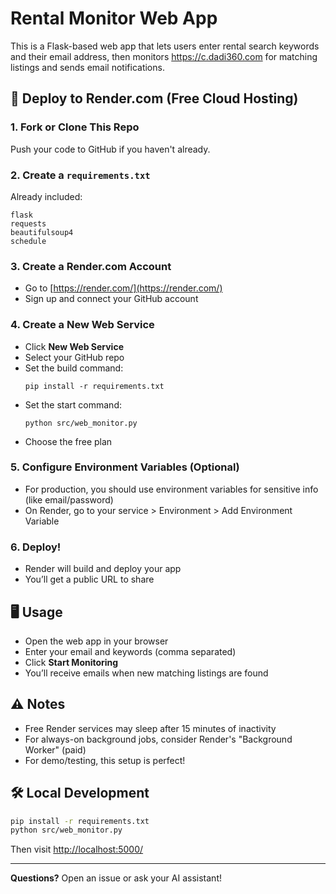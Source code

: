 # Rental Monitor Web App

This is a Flask-based web app that lets users enter rental search keywords and their email address, then monitors https://c.dadi360.com for matching listings and sends email notifications.

## 🚀 Deploy to Render.com (Free Cloud Hosting)

### 1. Fork or Clone This Repo

Push your code to GitHub if you haven't already.

### 2. Create a `requirements.txt`

Already included:
```
flask
requests
beautifulsoup4
schedule
```

### 3. Create a Render.com Account
- Go to [https://render.com/](https://render.com/)
- Sign up and connect your GitHub account

### 4. Create a New Web Service
- Click **New Web Service**
- Select your GitHub repo
- Set the build command:
  ```
  pip install -r requirements.txt
  ```
- Set the start command:
  ```
  python src/web_monitor.py
  ```
- Choose the free plan

### 5. Configure Environment Variables (Optional)
- For production, you should use environment variables for sensitive info (like email/password)
- On Render, go to your service > Environment > Add Environment Variable

### 6. Deploy!
- Render will build and deploy your app
- You’ll get a public URL to share

## 🖥️ Usage
- Open the web app in your browser
- Enter your email and keywords (comma separated)
- Click **Start Monitoring**
- You’ll receive emails when new matching listings are found

## ⚠️ Notes
- Free Render services may sleep after 15 minutes of inactivity
- For always-on background jobs, consider Render's "Background Worker" (paid)
- For demo/testing, this setup is perfect!

## 🛠️ Local Development
```bash
pip install -r requirements.txt
python src/web_monitor.py
```
Then visit [http://localhost:5000/](http://localhost:5000/)

---

**Questions?**
Open an issue or ask your AI assistant! 